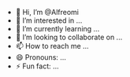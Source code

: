 - 👋 Hi, I’m @Alfreomi
- 👀 I’m interested in ...
- 🌱 I’m currently learning ...
- 💞️ I’m looking to collaborate on ...
- 📫 How to reach me ...
- 😄 Pronouns: ...
- ⚡ Fun fact: ...

<!---
Alfreomi/Alfreomi is a ✨ special ✨ repository because its `README.md` (this file) appears on your GitHub profile.
You can click the Preview link to take a look at your changes.
--->
